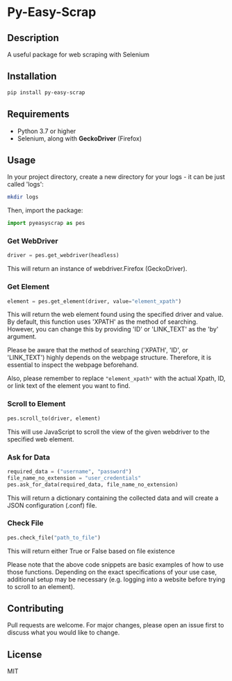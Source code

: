 # Py-Easy-Scrap

## Description

A useful package for web scraping with Selenium

## Installation

```bash
pip install py-easy-scrap
```

## Requirements

- Python 3.7 or higher
- Selenium, along with __GeckoDriver__ (Firefox)

## Usage

In your project directory, create a new directory for your logs - it can be just called 'logs':
```bash
mkdir logs
```

Then, import the package:
```python
import pyeasyscrap as pes
```

### Get WebDriver

```python
driver = pes.get_webdriver(headless)
```
This will return an instance of webdriver.Firefox (GeckoDriver).

### Get Element

```python
element = pes.get_element(driver, value="element_xpath")
```

This will return the web element found using the specified driver and value. By default, this function uses 'XPATH' as the method of searching. However, you can change this by providing 'ID' or 'LINK_TEXT' as the 'by' argument.

Please be aware that the method of searching ('XPATH', 'ID', or 'LINK_TEXT') highly depends on the webpage structure. Therefore, it is essential to inspect the webpage beforehand.

Also, please remember to replace `"element_xpath"` with the actual Xpath, ID, or link text of the element you want to find.


### Scroll to Element

```python
pes.scroll_to(driver, element)
```

This will use JavaScript to scroll the view of the given webdriver to the specified web element.

### Ask for Data

```python
required_data = ("username", "password")
file_name_no_extension = "user_credentials"
pes.ask_for_data(required_data, file_name_no_extension)
```

This will return a dictionary containing the collected data and will create a JSON configuration (.conf) file.

### Check File

```python
pes.check_file("path_to_file")
```

This will return either True or False based on file existence

Please note that the above code snippets are basic examples of how to use those functions. Depending on the exact specifications of your use case, additional setup may be necessary (e.g. logging into a website before trying to scroll to an element).

## Contributing

Pull requests are welcome. For major changes, please open an issue first to discuss what you would like to change.

## License

MIT

